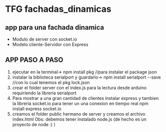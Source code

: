 # TFG fachadas_dinamicas
##  app para una fachada dinamica
* Modulo de server con socket.io
* Modelo cliente-Servidor con Express

## APP PASO A PASO
  1. ejecutar en la terminal-> npm install pkg //para instalar el package json
  2. instalar la biblioteca serialport  y guardarlo-> npm install serialport --save //con lo cual tenemos el pkg lock.json
  3. crear el folder server con el index.js para la lectura desde arduino requiriendo la libreria serialport
  4. Para mostrar a una gran cantidad de clientes instalar express y tambien la libreria socket.io para tener un
  una conexion en tiempo real npm install express socket.io
  5. creamos el folder public hermano de server y creamos el archivo index.html
  Obs: debemos tener instalado node.js  (de hecho es un proyecto de node :) )
